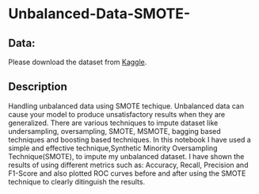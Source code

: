 # Unbalanced-Data-SMOTE-
## Data:
Please download the dataset from [Kaggle](https://www.kaggle.com/mlg-ulb/creditcardfraud).
## Description
Handling unbalanced data using SMOTE techique.
Unbalanced data can cause your model to produce unsatisfactory results when they are generalized. There are various techniques to impute dataset like undersampling, oversampling, SMOTE, MSMOTE, bagging based techniques and boosting based techniques.
In this notebook I have used a simple and effective technique,Synthetic Minority Oversampling Technique(SMOTE), to impute my unbalanced dataset. I have shown the results of using different metrics such as: Accuracy, Recall, Precision and F1-Score and also plotted ROC curves before and after using the SMOTE technique to clearly ditinguish the results.
